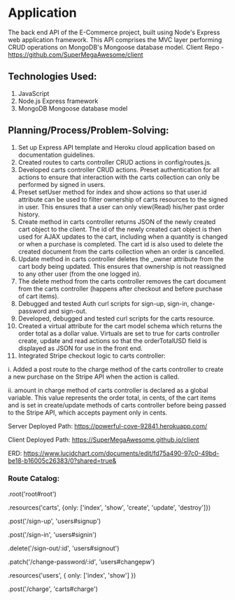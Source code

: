# Application

The back end API of the E-Commerce project, built using Node's Express web application framework. This API comprises the MVC layer performing CRUD operations on MongoDB's Mongoose database model. Client Repo - https://github.com/SuperMegaAwesome/client

## Technologies Used:

1. JavaScript
2. Node.js Express framework
3. MongoDB Mongoose database model

## Planning/Process/Problem-Solving:

1. Set up Express API template and Heroku cloud application based on documentation guidelines.
2. Created routes to carts controller CRUD actions in config/routes.js.
3. Developed carts controller CRUD actions. Preset authentication for all actions to ensure that interaction with the carts collection can only be performed by signed in users.
4. Preset setUser method for index and show actions so that user.id attribute can be used to filter ownership of carts resources to the signed in user. This ensures that a user can only view(Read) his/her past order history.
5. Create method in carts controller returns JSON of the newly created cart object to the client. The id of the newly created cart object is then used for AJAX updates to the cart, including when a quantity is changed or when a purchase is completed. The cart id is also used to delete the created document from the carts collection when an order is cancelled.
6. Update method in carts controller deletes the _owner attribute from the cart body being updated. This ensures that ownership is not reassigned to any other user (from the one logged in).
7. The delete method from the carts controller removes the cart document from the carts controller (happens after checkout and before purchase of cart items).
8. Debugged and tested Auth curl scripts for sign-up, sign-in, change-password and sign-out.
9. Developed, debugged and tested curl scripts for the carts resource.
10. Created a virtual attribute for the cart model schema which returns the order total as a dollar value. Virtuals are set to true for carts controller create, update and read actions so that the orderTotalUSD field is displayed as JSON for use in the front end.
10. Integrated Stripe checkout logic to carts controller:
  
  i. Added a post route to the charge method of the carts controller to create a new purchase on the Stripe API when the action is called.
  
  ii. amount in charge method of carts controller is declared as a global variable. This value represents the order total, in cents, of the cart items and is set in create/update methods of carts controller before being passed to the Stripe API, which accepts payment only in cents.

Server Deployed Path: https://powerful-cove-92841.herokuapp.com/

Client Deployed Path: https://SuperMegaAwesome.github.io/client

ERD: https://www.lucidchart.com/documents/edit/fd75a490-97c0-49bd-be18-b16005c26383/0?shared=true&

### Route Catalog:

.root('root#root')

.resources('carts', {only: ['index', 'show', 'create', 'update', 'destroy']})

.post('/sign-up', 'users#signup')

.post('/sign-in', 'users#signin')

.delete('/sign-out/:id', 'users#signout')

.patch('/change-password/:id', 'users#changepw')

.resources('users', { only: ['index', 'show'] })

.post('/charge', 'carts#charge')
